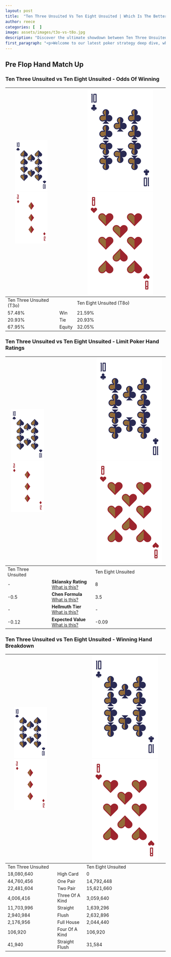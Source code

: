```yaml
---
layout: post
title:  "Ten Three Unsuited Vs Ten Eight Unsuited | Which Is The Better Hand In Poker? A Complete Guide"
author: reece
categories: [  ]
image: assets/images/t3o-vs-t8o.jpg
description: "Discover the ultimate showdown between Ten Three Unsuited and Ten Eight Unsuited in poker! Uncover the odds, strategies, and scenarios where one hand triumphs over the other. Get ready to up your poker game with this thrilling analysis."
first_paragraph: "<p>Welcome to our latest poker strategy deep dive, where we're pitting two distinct hands against each other in a high-stakes showdown: Ten Three Unsuited vs Ten Eight Unsuited.</p><p>In the dynamic world of poker, every decision counts, and knowing which hand holds the upper hand is key to your success at the table.</p><p>In this article, we'll dissect these two hands, explore the scenarios where one dominates the other, and equip you with the knowledge to make strategic choices that can tip the odds in your favor.</p><p>Get ready to unravel the intriguing dynamics of these poker hands and elevate your game to new heights.</p>"
---
```




[comment]: # (sp0)

## Pre Flop Hand Match Up

<div class="table hand-ratings" markdown="1"> 



### Ten Three Unsuited vs Ten Eight Unsuited - Odds Of Winning


    
| ![image info](assets/images/hand1/T.png) ![image info](assets/images/hand1/3o.png) |  | ![image info](assets/images/hand2/T.png) ![image info](assets/images/hand2/8o.png) |
| -------- | -------- | -------- |
| Ten Three Unsuited (T3o) |  | Ten Eight Unsuited (T8o) |
| 57.48% | Win | 21.59% |
| 20.93% | Tie | 20.93% |
| 67.95% | Equity | 32.05% |




[comment]: # (sp1)



### Ten Three Unsuited vs Ten Eight Unsuited - Limit Poker Hand Ratings


    
| ![image info](assets/images/hand1/T.png) ![image info](assets/images/hand1/3o.png) |  | ![image info](assets/images/hand2/T.png) ![image info](assets/images/hand2/8o.png) |
| -------- | -------- | -------- |
| Ten Three Unsuited |  | Ten Eight Unsuited |
| - | **Sklansky Rating** [What is this?](/sklansky-rating-explained) | 8 |
| -0.5 | **Chen Formula** [What is this?](/chen-formula-explained) | 3.5 |
| - | **Hellmuth Tier** [What is this?](/Hellmuth-tier-explained) | - |
| -0.12 | **Expected Value** [What is this?](/expected-value-explained) | -0.09 |




[comment]: # (sp2)



### Ten Three Unsuited vs Ten Eight Unsuited - Winning Hand Breakdown


    
| ![image info](assets/images/hand1/T.png) ![image info](assets/images/hand1/3o.png) |  | ![image info](assets/images/hand2/T.png) ![image info](assets/images/hand2/8o.png) |
| -------- | -------- | -------- |
| Ten Three Unsuited |  | Ten Eight Unsuited |
| 18,080,640 | High Card | 0 |
| 44,760,456 | One Pair | 14,792,448 |
| 22,481,604 | Two Pair | 15,621,660 |
| 4,006,416 | Three Of A Kind | 3,059,640 |
| 11,703,996 | Straight | 1,639,296 |
| 2,940,984 | Flush | 2,632,896 |
| 2,176,956 | Full House | 2,044,440 |
| 106,920 | Four Of A Kind | 106,920 |
| 41,940 | Straight Flush | 31,584 |




[comment]: # (sp3)



</div>

[comment]: # (sp4)



[comment]: # (sp5)

